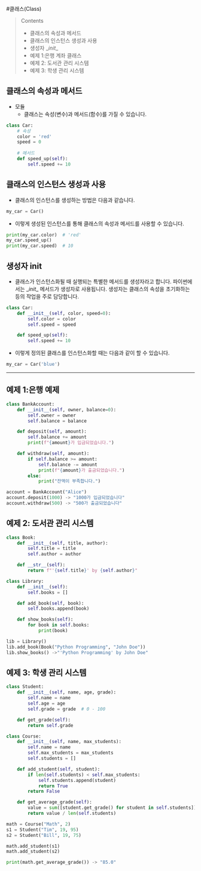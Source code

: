 #클래스(Class)   

>Contents 
>
>* 클래스의 속성과 메서드
>  * 클래스의 인스턴스 생성과 사용
>  * 생성자 \__init__
>  * 예제 1:은행 계좌 클래스
>  * 예제 2: 도서관 관리 시스템
>* 예제 3: 학생 관리 시스템

##  클래스의 속성과 메서드

* 모듈
  * 클래스는 속성(변수)과 메서드(함수)를 가질 수 있습니다.

```python
class Car:
    # 속성
    color = 'red'
    speed = 0
    
    # 메서드
    def speed_up(self):
        self.speed += 10
```

## 클래스의 인스턴스 생성과 사용
* 클래스의 인스턴스를 생성하는 방법은 다음과 같습니다.
```python
my_car = Car()
```
* 이렇게 생성된 인스턴스를 통해 클래스의 속성과 메서드를 사용할 수 있습니다.

```python
print(my_car.color)  # 'red'
my_car.speed_up()
print(my_car.speed)  # 10
```

## 생성자 init

* 클래스가 인스턴스화될 때 실행되는 특별한 메서드를 생성자라고 합니다. 파이썬에서는 \__init__ 메서드가 생성자로 사용됩니다. 생성자는 클래스의 속성을 초기화하는 등의 작업을 주로 담당합니다.
```python
class Car:
    def __init__(self, color, speed=0):
        self.color = color
        self.speed = speed

    def speed_up(self):
        self.speed += 10
```
* 이렇게 정의된 클래스를 인스턴스화할 때는 다음과 같이 할 수 있습니다.
```python
my_car = Car('blue')
```
<hr>

## 예제 1:은행 예제

```python
class BankAccount:
    def __init__(self, owner, balance=0):
        self.owner = owner
        self.balance = balance

    def deposit(self, amount):
        self.balance += amount
        print(f"{amount}가 입금되었습니다.")

    def withdraw(self, amount):
        if self.balance >= amount:
            self.balance -= amount
            print(f"{amount}가 출금되었습니다.")
        else:
            print("잔액이 부족합니다.")

account = BankAccount("Alice") 
account.deposit(1000) -> "1000가 입금되었습니다"
account.withdraw(500) -> "500가 출금되었습니다"
```

## 예제 2: 도서관 관리 시스템

```python
class Book:
    def __init__(self, title, author):
        self.title = title
        self.author = author

    def __str__(self):
        return f"'{self.title}' by {self.author}"

class Library:
    def __init__(self):
        self.books = []

    def add_book(self, book):
        self.books.append(book)

    def show_books(self):
        for book in self.books:
            print(book)

lib = Library()
lib.add_book(Book("Python Programming", "John Doe"))
lib.show_books() ->"'Python Programming' by John Doe"
```

## 예제 3: 학생 관리 시스템

```python
class Student:
    def __init__(self, name, age, grade):
        self.name = name
        self.age = age
        self.grade = grade  # 0 - 100

    def get_grade(self):
        return self.grade

class Course:
    def __init__(self, name, max_students):
        self.name = name
        self.max_students = max_students
        self.students = []

    def add_student(self, student):
        if len(self.students) < self.max_students:
            self.students.append(student)
            return True
        return False

    def get_average_grade(self):
        value = sum([student.get_grade() for student in self.students])
        return value / len(self.students)

math = Course("Math", 2)
s1 = Student("Tim", 19, 95)
s2 = Student("Bill", 19, 75)

math.add_student(s1)
math.add_student(s2)

print(math.get_average_grade()) -> "85.0"
```